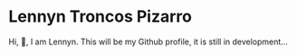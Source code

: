 # Lennyn Troncos Pizarro
Hi, 👋, I am Lennyn. This will be my Github profile, it is still in development...

